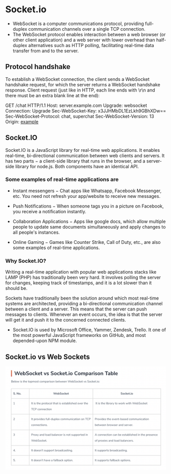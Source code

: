 # Socket.io

- WebSocket is a computer communications protocol, providing full-duplex communication channels over a single TCP connection.
- The WebSocket protocol enables interaction between a web browser (or other client application) and a web server with lower overhead than half-duplex alternatives such as HTTP polling, facilitating real-time data transfer from and to the server.

## Protocol handshake

To establish a WebSocket connection, the client sends a WebSocket handshake request, for which the server returns a WebSocket handshake response.
Client request (just like in HTTP, each line ends with \r\n and there must be an extra blank line at the end):

GET /chat HTTP/1.1
Host: server.example.com
Upgrade: websocket
Connection: Upgrade
Sec-WebSocket-Key: x3JJHMbDL1EzLkh9GBhXDw==
Sec-WebSocket-Protocol: chat, superchat
Sec-WebSocket-Version: 13
Origin: [example](http://example.com)

## Socket.IO

Socket.IO is a JavaScript library for real-time web applications. It enables real-time, bi-directional communication between web clients and servers. It has two parts − a client-side library that runs in the browser, and a server-side library for node.js. Both components have an identical API.

### Some examples of real-time applications are

- Instant messengers − Chat apps like Whatsapp, Facebook Messenger, etc. You need not refresh your app/website to receive new messages.

- Push Notifications − When someone tags you in a picture on Facebook, you receive a notification instantly.

- Collaboration Applications − Apps like google docs, which allow multiple people to update same documents simultaneously and apply changes to all people's instances.

- Online Gaming − Games like Counter Strike, Call of Duty, etc., are also some examples of real-time applications.

### Why Socket.IO?

Writing a real-time application with popular web applications stacks like LAMP (PHP) has traditionally been very hard. It involves polling the server for changes, keeping track of timestamps, and it is a lot slower than it should be.

Sockets have traditionally been the solution around which most real-time systems are architected, providing a bi-directional communication channel between a client and a server. This means that the server can push messages to clients. Whenever an event occurs, the idea is that the server will get it and push it to the concerned connected clients.

- Socket.IO is used by Microsoft Office, Yammer, Zendesk, Trello. It one of the most powerful JavaScript frameworks on GitHub, and most depended-upon NPM module.

## Socket.io vs Web Sockets

![Socket.io vs Web Sockets](./images/socket.png)
